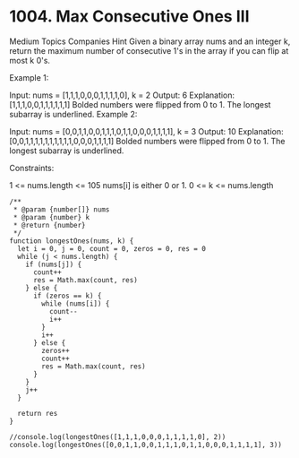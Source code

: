 # 1004. Max Consecutive Ones III

Medium
Topics
Companies
Hint
Given a binary array nums and an integer k, return the maximum number of consecutive 1's in the array if you can flip at most k 0's.

Example 1:

Input: nums = [1,1,1,0,0,0,1,1,1,1,0], k = 2
Output: 6
Explanation: [1,1,1,0,0,1,1,1,1,1,1]
Bolded numbers were flipped from 0 to 1. The longest subarray is underlined.
Example 2:

Input: nums = [0,0,1,1,0,0,1,1,1,0,1,1,0,0,0,1,1,1,1], k = 3
Output: 10
Explanation: [0,0,1,1,1,1,1,1,1,1,1,1,0,0,0,1,1,1,1]
Bolded numbers were flipped from 0 to 1. The longest subarray is underlined.

Constraints:

1 <= nums.length <= 105
nums[i] is either 0 or 1.
0 <= k <= nums.length

```
/**
 * @param {number[]} nums
 * @param {number} k
 * @return {number}
 */
function longestOnes(nums, k) {
  let i = 0, j = 0, count = 0, zeros = 0, res = 0
  while (j < nums.length) {
    if (nums[j]) {
      count++
      res = Math.max(count, res)
    } else {
      if (zeros == k) {
        while (nums[i]) {
          count--
          i++
        }
        i++
      } else {
        zeros++
        count++
        res = Math.max(count, res)
      }
    }
    j++
  }

  return res
}

//console.log(longestOnes([1,1,1,0,0,0,1,1,1,1,0], 2))
console.log(longestOnes([0,0,1,1,0,0,1,1,1,0,1,1,0,0,0,1,1,1,1], 3))
```
